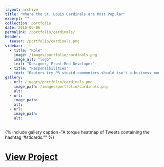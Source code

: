 ```yaml
---
layout: archive
title: "Where the St. Louis Cardinals are Most Popular"
excerpt: ""
collection: portfolio
date: 2016-06-06
permalink: /portfolio/cardinals/
header:
  teaser: /portfolio/cardinals.png
sidebar:
  - title: "Role"
    image: /images/portfolio/cardinals.png
    image_alt: "logo"
    text: "Designer, Front-End Developer"
  - title: "Responsibilities"
    text: "Reuters try PR stupid commenters should isn't a business model"
gallery:
  - url: /images/portfolio/cardinals.png
    image_path: /images/portfolio/cardinals.png
    alt:
  - url:
    image_path:
    alt:
  - url:
    image_path:
    alt:
---
```


{% include gallery caption="A torque heatmap of Tweets containing the hashtag ‘#stlcards.”" %}

# [View Project](http://www.stltoday.com/news/local/metro/mark-the-calendar-missouri-and-illinois-are-prime-spots-for/article_555ef784-cb18-5b9b-a9c7-9b301a4a0ce2.html)
